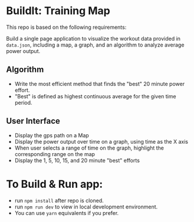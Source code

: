 # BuildIt: Training Map

This repo is based on the following requirements:

Build a single page application to visualize the workout data provided in `data.json`, including a map, a graph, and an algorithm to analyze average power output.

## Algorithm

- Write the most efficient method that finds the "best" 20 minute power effort.
- "Best" is defined as highest continuous average for the given time period.

## User Interface

- Display the gps path on a Map
- Display the power output over time on a graph, using time as the X axis
- When user selects a range of time on the graph, highlight the corresponding range on the map
- Display the 1, 5, 10, 15, and 20 minute "best" efforts

# To Build & Run app:

- run `npm install` after repo is cloned.
- run `npm run dev` to view in local development environment.
- You can use `yarn` equivalents if you prefer.
